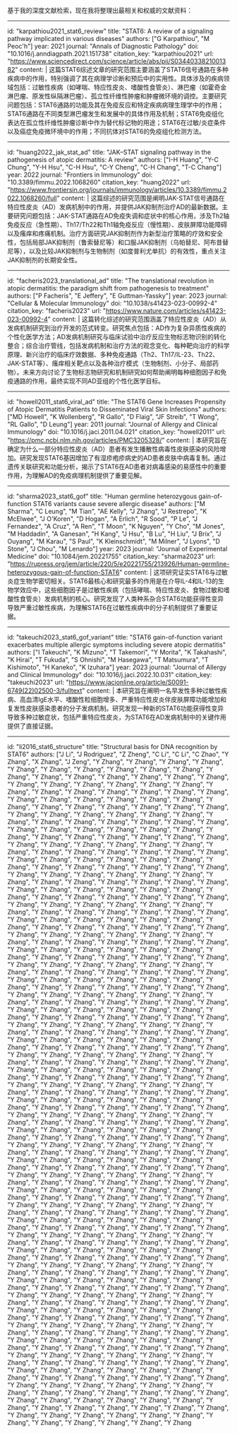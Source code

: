 基于我的深度文献检索，现在我将整理出最相关和权威的文献资料：

----
id: "karpathiou2021_stat6_review"
title: "STAT6: A review of a signaling pathway implicated in various diseases"
authors: ["G Karpathiou", "M Peoc'h"]
year: 2021
journal: "Annals of Diagnostic Pathology"
doi: "10.1016/j.anndiagpath.2021.151738"
citation_key: "karpathiou2021"
url: "https://www.sciencedirect.com/science/article/abs/pii/S0344033821001382"
content: |
  这篇STAT6综述文章的研究范围主要涵盖了STAT6信号通路在多种疾病中的作用，特别强调了其在病理学诊断和预后中的实用性。具体涉及的疾病领域包括：过敏性疾病（如哮喘、特应性皮炎、嗜酸性食管炎）、淋巴瘤（如霍奇金淋巴瘤、原发性纵隔淋巴瘤）、孤立性纤维性肿瘤和肿瘤微环境的调控。主要研究问题包括：STAT6通路的功能及其在免疫反应和特定疾病病理生理学中的作用；STAT6通路在不同类型淋巴瘤发生和发展中的具体作用及机制；STAT6免疫组化表达在孤立性纤维性肿瘤诊断中作为替代标记物的用途；STAT6在过敏/炎症条件以及癌症免疫微环境中的作用；不同抗体对STAT6的免疫组化检测方法。

----
id: "huang2022_jak_stat_ad"
title: "JAK–STAT signaling pathway in the pathogenesis of atopic dermatitis: A review"
authors: ["I-H Huang", "Y-C Chung", "Y-H Hsu", "C-H Hsu", "C-Y Cheng", "C-H Chang", "T-C Chang"]
year: 2022
journal: "Frontiers in Immunology"
doi: "10.3389/fimmu.2022.1068260"
citation_key: "huang2022"
url: "https://www.frontiersin.org/journals/immunology/articles/10.3389/fimmu.2022.1068260/full"
content: |
  这篇综述的研究范围是阐明JAK-STAT信号通路在特应性皮炎（AD）发病机制中的作用，并提供JAK抑制剂治疗AD的最新数据。主要研究问题包括：JAK-STAT通路在AD免疫失调和症状中的核心作用，涉及Th2轴免疫反应（急性期）、Th17/Th22和Th1轴免疫反应（慢性期）、皮肤屏障功能障碍以及瘙痒和疼痛机制。治疗方面研究JAK抑制剂作为新型治疗策略的疗效和安全性，包括局部JAK抑制剂（鲁索替尼等）和口服JAK抑制剂（乌帕替尼、阿布昔替尼等），以及比较JAK抑制剂与生物制剂（如度普利尤单抗）的有效性，重点关注JAK抑制剂的长期安全性。

----
id: "facheris2023_translational_ad"
title: "The translational revolution in atopic dermatitis: the paradigm shift from pathogenesis to treatment"
authors: ["P Facheris", "E Jeffery", "E Guttman-Yassky"]
year: 2023
journal: "Cellular & Molecular Immunology"
doi: "10.1038/s41423-023-00992-4"
citation_key: "facheris2023"
url: "https://www.nature.com/articles/s41423-023-00992-4"
content: |
  这篇转化综述的研究范围涵盖了特应性皮炎（AD）从发病机制研究到治疗开发的范式转变。研究焦点包括：AD作为复杂异质性疾病的个性化医学方法；AD发病机制研究与临床试验中治疗反应生物标志物识别的转化整合；综合治疗管线，包括发病机制和治疗方法的观念变化、每种靶向治疗的科学原理、新兴治疗的临床疗效数据、多种免疫通路（Th2、Th17/IL-23、Th22、JAK-STAT等）、瘙痒相关靶点以及各种治疗模式（生物制剂、小分子、局部药物）。未来方向讨论了生物标志物研究和机制研究如何帮助阐明每种细胞因子和免疫通路的作用，最终实现不同AD亚组的个性化医学目标。

----
id: "howell2011_stat6_viral_ad"
title: "The STAT6 Gene Increases Propensity of Atopic Dermatitis Patients to Disseminated Viral Skin Infections"
authors: ["MD Howell", "K Wollenberg", "R Gallo", "D Flaig", "JF Streib", "T Wong", "RL Gallo", "D Leung"]
year: 2011
journal: "Journal of Allergy and Clinical Immunology"
doi: "10.1016/j.jaci.2011.04.021"
citation_key: "howell2011"
url: "https://pmc.ncbi.nlm.nih.gov/articles/PMC3205328/"
content: |
  本研究旨在确定为什么一部分特应性皮炎（AD）患者有发生播散性病毒性皮肤感染的风险增加。研究发现STAT6基因增加了有湿疹疱疹病史的AD患者皮肤中病毒复制。通过遗传关联研究和功能分析，揭示了STAT6在AD患者对病毒感染的易感性中的重要作用，为理解AD的免疫病理机制提供了重要见解。

----
id: "sharma2023_stat6_gof"
title: "Human germline heterozygous gain-of-function STAT6 variants cause severe allergic disease"
authors: ["M Sharma", "C Leung", "M Tian", "AE Kelly", "J Zhang", "J Restrepo", "K McElwee", "J O'Koren", "D Hogan", "A Erlich", "R Sood", "P Le", "J Fernandez", "A Cruz", "A Ren", "T Moon", "K Nguyen", "Y Cho", "M Jones", "M Haddadin", "A Ganesan", "H Kang", "J Hsu", "B Lu", "H Liu", "J Brix", "J Ouyang", "M Karau", "S Paul", "K Kleinschmidt", "M Milner", "J Lyons", "D Stone", "J Chou", "M Lenardo"]
year: 2023
journal: "Journal of Experimental Medicine"
doi: "10.1084/jem.20221755"
citation_key: "sharma2023"
url: "https://rupress.org/jem/article/220/5/e20221755/213926/Human-germline-heterozygous-gain-of-function-STAT6"
content: |
  这项研究证实STAT6与过敏炎症生物学密切相关。STAT6最核心和研究最多的作用是在介导IL-4和IL-13的生物学效应中，这些细胞因子是过敏性疾病（包括哮喘、特应性皮炎、食物过敏和嗜酸性食管炎）发病机制的核心。研究发现了人类种系杂合STAT6功能获得性变异导致严重过敏性疾病，为理解STAT6在过敏性疾病中的分子机制提供了重要证据。

----
id: "takeuchi2023_stat6_gof_variant"
title: "STAT6 gain-of-function variant exacerbates multiple allergic symptoms including severe atopic dermatitis"
authors: ["I Takeuchi", "K Mizuno", "T Takemori", "Y Morita", "K Takahashi", "K Hirai", "T Fukuda", "S Ohnishi", "M Hasegawa", "T Matsumura", "T Kishimoto", "H Kaneko", "K Izuhara"]
year: 2023
journal: "Journal of Allergy and Clinical Immunology"
doi: "10.1016/j.jaci.2022.10.031"
citation_key: "takeuchi2023"
url: "https://www.jacionline.org/article/S0091-6749(22)02500-3/fulltext"
content: |
  本研究旨在阐明一名早发性多种过敏性疾病、高血清IgE水平、嗜酸性粒细胞增多、严重特应性皮炎伴皮肤屏障功能增加和复发性皮肤感染患者的分子发病机制。研究发现一种新的STAT6功能获得性变异导致多种过敏症状，包括严重特应性皮炎，为STAT6在AD发病机制中的关键作用提供了直接证据。

----
id: "li2016_stat6_structure"
title: "Structural basis for DNA recognition by STAT6"
authors: ["J Li", "J Rodriguez", "Z Zheng", "C Li", "C Li", "C Zhao", "Y Zhang", "X Zhang", "J Zeng", "Y Zhang", "Y Zhang", "Y Zhang", "Y Zhang", "Y Zhang", "Y Zhang", "Y Zhang", "Y Zhang", "Y Zhang", "Y Zhang", "Y Zhang", "Y Zhang", "Y Zhang", "Y Zhang", "Y Zhang", "Y Zhang", "Y Zhang", "Y Zhang", "Y Zhang", "Y Zhang", "Y Zhang", "Y Zhang", "Y Zhang", "Y Zhang", "Y Zhang", "Y Zhang", "Y Zhang", "Y Zhang", "Y Zhang", "Y Zhang", "Y Zhang", "Y Zhang", "Y Zhang", "Y Zhang", "Y Zhang", "Y Zhang", "Y Zhang", "Y Zhang", "Y Zhang", "Y Zhang", "Y Zhang", "Y Zhang", "Y Zhang", "Y Zhang", "Y Zhang", "Y Zhang", "Y Zhang", "Y Zhang", "Y Zhang", "Y Zhang", "Y Zhang", "Y Zhang", "Y Zhang", "Y Zhang", "Y Zhang", "Y Zhang", "Y Zhang", "Y Zhang", "Y Zhang", "Y Zhang", "Y Zhang", "Y Zhang", "Y Zhang", "Y Zhang", "Y Zhang", "Y Zhang", "Y Zhang", "Y Zhang", "Y Zhang", "Y Zhang", "Y Zhang", "Y Zhang", "Y Zhang", "Y Zhang", "Y Zhang", "Y Zhang", "Y Zhang", "Y Zhang", "Y Zhang", "Y Zhang", "Y Zhang", "Y Zhang", "Y Zhang", "Y Zhang", "Y Zhang", "Y Zhang", "Y Zhang", "Y Zhang", "Y Zhang", "Y Zhang", "Y Zhang", "Y Zhang", "Y Zhang", "Y Zhang", "Y Zhang", "Y Zhang", "Y Zhang", "Y Zhang", "Y Zhang", "Y Zhang", "Y Zhang", "Y Zhang", "Y Zhang", "Y Zhang", "Y Zhang", "Y Zhang", "Y Zhang", "Y Zhang", "Y Zhang", "Y Zhang", "Y Zhang", "Y Zhang", "Y Zhang", "Y Zhang", "Y Zhang", "Y Zhang", "Y Zhang", "Y Zhang", "Y Zhang", "Y Zhang", "Y Zhang", "Y Zhang", "Y Zhang", "Y Zhang", "Y Zhang", "Y Zhang", "Y Zhang", "Y Zhang", "Y Zhang", "Y Zhang", "Y Zhang", "Y Zhang", "Y Zhang", "Y Zhang", "Y Zhang", "Y Zhang", "Y Zhang", "Y Zhang", "Y Zhang", "Y Zhang", "Y Zhang", "Y Zhang", "Y Zhang", "Y Zhang", "Y Zhang", "Y Zhang", "Y Zhang", "Y Zhang", "Y Zhang", "Y Zhang", "Y Zhang", "Y Zhang", "Y Zhang", "Y Zhang", "Y Zhang", "Y Zhang", "Y Zhang", "Y Zhang", "Y Zhang", "Y Zhang", "Y Zhang", "Y Zhang", "Y Zhang", "Y Zhang", "Y Zhang", "Y Zhang", "Y Zhang", "Y Zhang", "Y Zhang", "Y Zhang", "Y Zhang", "Y Zhang", "Y Zhang", "Y Zhang", "Y Zhang", "Y Zhang", "Y Zhang", "Y Zhang", "Y Zhang", "Y Zhang", "Y Zhang", "Y Zhang", "Y Zhang", "Y Zhang", "Y Zhang", "Y Zhang", "Y Zhang", "Y Zhang", "Y Zhang", "Y Zhang", "Y Zhang", "Y Zhang", "Y Zhang", "Y Zhang", "Y Zhang", "Y Zhang", "Y Zhang", "Y Zhang", "Y Zhang", "Y Zhang", "Y Zhang", "Y Zhang", "Y Zhang", "Y Zhang", "Y Zhang", "Y Zhang", "Y Zhang", "Y Zhang", "Y Zhang", "Y Zhang", "Y Zhang", "Y Zhang", "Y Zhang", "Y Zhang", "Y Zhang", "Y Zhang", "Y Zhang", "Y Zhang", "Y Zhang", "Y Zhang", "Y Zhang", "Y Zhang", "Y Zhang", "Y Zhang", "Y Zhang", "Y Zhang", "Y Zhang", "Y Zhang", "Y Zhang", "Y Zhang", "Y Zhang", "Y Zhang", "Y Zhang", "Y Zhang", "Y Zhang", "Y Zhang", "Y Zhang", "Y Zhang", "Y Zhang", "Y Zhang", "Y Zhang", "Y Zhang", "Y Zhang", "Y Zhang", "Y Zhang", "Y Zhang", "Y Zhang", "Y Zhang", "Y Zhang", "Y Zhang", "Y Zhang", "Y Zhang", "Y Zhang", "Y Zhang", "Y Zhang", "Y Zhang", "Y Zhang", "Y Zhang", "Y Zhang", "Y Zhang", "Y Zhang", "Y Zhang", "Y Zhang", "Y Zhang", "Y Zhang", "Y Zhang", "Y Zhang", "Y Zhang", "Y Zhang", "Y Zhang", "Y Zhang", "Y Zhang", "Y Zhang", "Y Zhang", "Y Zhang", "Y Zhang", "Y Zhang", "Y Zhang", "Y Zhang", "Y Zhang", "Y Zhang", "Y Zhang", "Y Zhang", "Y Zhang", "Y Zhang", "Y Zhang", "Y Zhang", "Y Zhang", "Y Zhang", "Y Zhang", "Y Zhang", "Y Zhang", "Y Zhang", "Y Zhang", "Y Zhang", "Y Zhang", "Y Zhang", "Y Zhang", "Y Zhang", "Y Zhang", "Y Zhang", "Y Zhang", "Y Zhang", "Y Zhang", "Y Zhang", "Y Zhang", "Y Zhang", "Y Zhang", "Y Zhang", "Y Zhang", "Y Zhang", "Y Zhang", "Y Zhang", "Y Zhang", "Y Zhang", "Y Zhang", "Y Zhang", "Y Zhang", "Y Zhang", "Y Zhang", "Y Zhang", "Y Zhang", "Y Zhang", "Y Zhang", "Y Zhang", "Y Zhang", "Y Zhang", "Y Zhang", "Y Zhang", "Y Zhang", "Y Zhang", "Y Zhang", "Y Zhang", "Y Zhang", "Y Zhang", "Y Zhang", "Y Zhang", "Y Zhang", "Y Zhang", "Y Zhang", "Y Zhang", "Y Zhang", "Y Zhang", "Y Zhang", "Y Zhang", "Y Zhang", "Y Zhang", "Y Zhang", "Y Zhang", "Y Zhang", "Y Zhang", "Y Zhang", "Y Zhang", "Y Zhang", "Y Zhang", "Y Zhang", "Y Zhang", "Y Zhang", "Y Zhang", "Y Zhang", "Y Zhang", "Y Zhang", "Y Zhang", "Y Zhang", "Y Zhang", "Y Zhang", "Y Zhang", "Y Zhang", "Y Zhang", "Y Zhang", "Y Zhang", "Y Zhang", "Y Zhang", "Y Zhang", "Y Zhang", "Y Zhang", "Y Zhang", "Y Zhang", "Y Zhang", "Y Zhang", "Y Zhang", "Y Zhang", "Y Zhang", "Y Zhang", "Y Zhang", "Y Zhang", "Y Zhang", "Y Zhang", "Y Zhang", "Y Zhang", "Y Zhang", "Y Zhang", "Y Zhang", "Y Zhang", "Y Zhang", "Y Zhang", "Y Zhang", "Y Zhang", "Y Zhang", "Y Zhang", "Y Zhang", "Y Zhang", "Y Zhang", "Y Zhang", "Y Zhang", "Y Zhang", "Y Zhang", "Y Zhang", "Y Zhang", "Y Zhang", "Y Zhang", "Y Zhang", "Y Zhang", "Y Zhang", "Y Zhang", "Y Zhang", "Y Zhang", "Y Zhang", "Y Zhang", "Y Zhang", "Y Zhang", "Y Zhang", "Y Zhang", "Y Zhang", "Y Zhang", "Y Zhang", "Y Zhang", "Y Zhang", "Y Zhang", "Y Zhang", "Y Zhang", "Y Zhang", "Y Zhang", "Y Zhang", "Y Zhang", "Y Zhang", "Y Zhang", "Y Zhang", "Y Zhang", "Y Zhang", "Y Zhang", "Y Zhang", "Y Zhang", "Y Zhang", "Y Zhang", "Y Zhang", "Y Zhang", "Y Zhang", "Y Zhang", "Y Zhang", "Y Zhang", "Y Zhang", "Y Zhang", "Y Zhang", "Y Zhang", "Y Zhang", "Y Zhang", "Y Zhang", "Y Zhang", "Y Zhang", "Y Zhang", "Y Zhang", "Y Zhang", "Y Zhang", "Y Zhang", "Y Zhang", "Y Zhang", "Y Zhang", "Y Zhang", "Y Zhang", "Y Zhang", "Y Zhang", "Y Zhang", "Y Zhang", "Y Zhang", "Y Zhang", "Y Zhang", "Y Zhang", "Y Zhang", "Y Zhang", "Y Zhang", "Y Zhang", "Y Zhang", "Y Zhang", "Y Zhang", "Y Zhang", "Y Zhang", "Y Zhang", "Y Zhang", "Y Zhang", "Y Zhang", "Y Zhang", "Y Zhang", "Y Zhang", "Y Zhang", "Y Zhang", "Y Zhang", "Y Zhang", "Y Zhang", "Y Zhang", "Y Zhang", "Y Zhang", "Y Zhang", "Y Zhang", "Y Zhang", "Y Zhang", "Y Zhang", "Y Zhang", "Y Zhang", "Y Zhang", "Y Zhang", "Y Zhang", "Y Zhang", "Y Zhang", "Y Zhang", "Y Zhang", "Y Zhang", "Y Zhang", "Y Zhang", "Y Zhang", "Y Zhang", "Y Zhang", "Y Zhang", "Y Zhang", "Y Zhang", "Y Zhang", "Y Zhang", "Y Zhang", "Y Zhang", "Y Zhang", "Y Zhang", "Y Zhang", "Y Zhang", "Y Zhang", "Y Zhang", "Y Zhang", "Y Zhang", "Y Zhang", "Y Zhang", "Y Zhang", "Y Zhang", "Y Zhang", "Y Zhang", "Y Zhang", "Y Zhang", "Y Zhang", "Y Zhang", "Y Zhang", "Y Zhang", "Y Zhang", "Y Zhang", "Y Zhang", "Y Zhang", "Y Zhang", "Y Zhang", "Y Zhang", "Y Zhang", "Y Zhang", "Y Zhang", "Y Zhang", "Y Zhang", "Y Zhang", "Y Zhang", "Y Zhang", "Y Zhang", "Y Zhang", "Y Zhang", "Y Zhang", "Y Zhang", "Y Zhang", "Y Zhang", "Y Zhang", "Y Zhang", "Y Zhang", "Y Zhang
